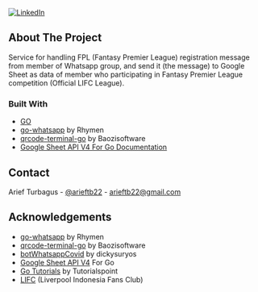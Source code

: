 [![LinkedIn][linkedin-shield]][linkedin-url]

<!-- ABOUT THE PROJECT -->
## About The Project

Service for handling FPL (Fantasy Premier League) registration message from member of Whatsapp group, and send it (the message) to Google Sheet as data of member who participating in Fantasy Premier League competition (Official LIFC League).

### Built With

* [GO](https://golang.org/)
* [go-whatsapp](https://github.com/Rhymen/go-whatsapp) by Rhymen
* [qrcode-terminal-go](https://github.com/Baozisoftware/qrcode-terminal-go) by Baozisoftware
* [Google Sheet API V4 For Go Documentation](https://developers.google.com/sheets/api/quickstart/go)

<!-- CONTACT -->
## Contact

Arief Turbagus - [@arieftb22](https://twitter.com/arueftb22) - arieftb22@gmail.com

<!-- ACKNOWLEDGEMENTS -->
## Acknowledgements

* [go-whatsapp](https://github.com/Rhymen/go-whatsapp) by Rhymen
* [qrcode-terminal-go](https://github.com/Baozisoftware/qrcode-terminal-go) by Baozisoftware
* [botWhatsappCovid](https://github.com/dickysuryos/botWhatsappCovid) by dickysuryos
* [Google Sheet API V4](https://developers.google.com/sheets/api/quickstart/go) For Go
* [Go Tutorials](https://www.tutorialspoint.com/go/) by Tutorialspoint
* [LIFC](https://www.facebook.com/groups/liverpoolindonesiafansclub) (Liverpool Indonesia Fans Club)

<!-- MARKDOWN LINKS & IMAGES -->
<!-- https://www.markdownguide.org/basic-syntax/#reference-style-links -->
[linkedin-shield]: https://img.shields.io/badge/-LinkedIn-black.svg?style=flat-square&logo=linkedin&colorB=0077b5
[linkedin-url]: https://linkedin.com/in/arieftb